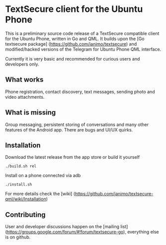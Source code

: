 # TextSecure client for the Ubuntu Phone

This is a preliminary source code release of a TextSecure compatible client for the Ubuntu Phone, written in Go and QML.
It builds upon the [Go textsecure package] (https://github.com/janimo/textsecure) and modified/hacked versions of the
Telegram for Ubuntu Phone QML interface.

Currently it is very basic and recommended for curious users and developers only.

What works
-----------

Phone registration, contact discovery, text messages, sending photo and video attachments.

What is missing
---------------

Group messaging, persistent storing of conversations and many other features of the Android app. There are bugs and UI/UX quirks.

Installation
------------

Download the latest release from the app store or build it yourself

    ./build.sh rel

Install on a phone connected via adb

    ./install.sh

For more details check the [wiki] (https://github.com/janimo/textsecure-qml/wiki/Installation)

Contributing
-----------

User and developer discussions happen on the [mailing list] (https://groups.google.com/forum/#!forum/textsecure-go), everything else
is on github.
